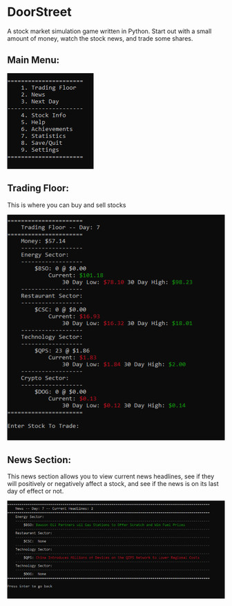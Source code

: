 # DoorStreet
A stock market simulation game written in Python. Start out with a small amount of money, watch the stock news, and trade some shares. 

## Main Menu:

![main menu](https://github.com/yZipperer/DoorStreet/blob/main/readmeImages/mainMenu.PNG)

## Trading Floor:

This is where you can buy and sell stocks

![trading floor](https://github.com/yZipperer/DoorStreet/blob/main/readmeImages/tradingFloor.PNG)

## News Section:

This news section allows you to view current news headlines, see if they will positively or negatively affect a stock, and see if the news is on its last day of effect or not.

![news Section](https://github.com/yZipperer/DoorStreet/blob/main/readmeImages/newsMenu.PNG)
